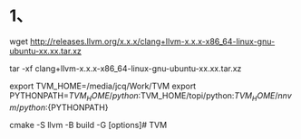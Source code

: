 
# 1、



wget http://releases.llvm.org/x.x.x/clang+llvm-x.x.x-x86_64-linux-gnu-ubuntu-xx.xx.tar.xz

tar -xf clang+llvm-x.x.x-x86_64-linux-gnu-ubuntu-xx.xx.tar.xz


export TVM_HOME=/media/jcq/Work/TVM
export PYTHONPATH=$TVM_HOME/python:$TVM_HOME/topi/python:$TVM_HOME/nnvm/python:${PYTHONPATH}








cmake -S llvm -B build -G <generator> [options]# TVM
